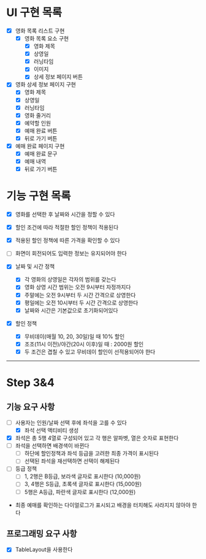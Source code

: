 # UI 구현 목록
- [X] 영화 목록 리스트 구현
  - [X] 영화 목록 요소 구현
    - [X] 영화 제목
    - [X] 상영일
    - [X] 러닝타임
    - [X] 이미지
    - [X] 상세 정보 페이지 버튼
- [X] 영화 상세 정보 페이지 구현
  - [X] 영화 제목
  - [X] 상영일
  - [X] 러닝타임
  - [X] 영화 줄거리
  - [X] 예약할 인원
  - [X] 예매 완료 버튼
  - [X] 뒤로 가기 버튼
- [X] 예매 완료 페이지 구현
  - [X] 예매 완료 문구
  - [X] 예매 내역
  - [X] 뒤로 가기 버튼

# 기능 구현 목록
- [X] 영화를 선택한 후 날짜와 시간을 정할 수 있다
- [X] 할인 조건에 따라 적절한 할인 정책이 적용된다
- [X] 적용된 할인 정책에 따른 가격을 확인할 수 있다
- [ ] 화면이 회전되어도 입력한 정보는 유지되어야 한다

- [X] 날짜 및 시간 정책
  - [X] 각 영화의 상영일은 각자의 범위를 갖는다
  - [X] 영화 상영 시간 범위는 오전 9시부터 자정까지다
  - [X] 주말에는 오전 9시부터 두 시간 간격으로 상영한다
  - [X] 평일에는 오전 10시부터 두 시간 간격으로 상영한다
  - [X] 날짜와 시간은 기본값으로 초기화되어있다

- [X] 할인 정책
  - [X] 무비데이(매월 10, 20, 30일)일 때 10% 할인
  - [X] 조조(11시 이전)/야간(20시 이후)일 때 : 2000원 할인
  - [X] 두 조건은 겹칠 수 있고 무비데이 할인이 선적용되어야 한다

---
# Step 3&4
## 기능 요구 사항
- [ ] 사용자는 인원/날짜 선택 후에 좌석을 고를 수 있다
  - [X] 좌석 선택 액티비티 생성
- [X] 좌석은 총 5행 4열로 구성되어 있고 각 행은 알파벳, 열은 숫자로 표현한다
- [ ] 좌석을 선택하면 배경색이 바뀐다
  - [ ] 하단에 할인정책과 좌석 등급을 고려한 최종 가격이 표시된다
  - [ ] 선택된 좌석을 재선택하면 선택이 해제된다
- [ ] 등급 정책
  - [ ] 1, 2행은 B등급, 보라색 글자로 표시한다 (10,000원)
  - [ ] 3, 4행은 S등급, 초록색 글자로 표시한다 (15,000원)
  - [ ] 5행은 A등급, 파란색 글자로 표시한다 (12,000원)
- 최종 예매를 확인하는 다이얼로그가 표시되고 배경을 터치해도 사라지지 않아야 한다

## 프로그래밍 요구 사항
- [X] TableLayout을 사용한다